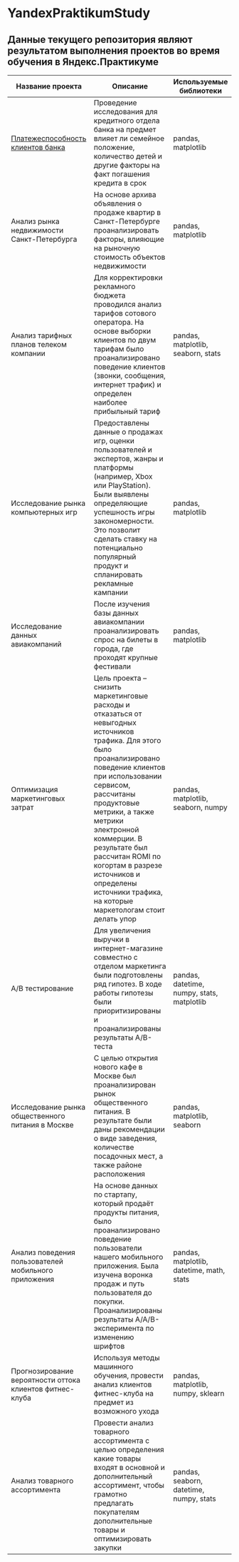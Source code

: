 # YandexPraktikumStudy

## Данные текущего репозитория являют результатом выполнения проектов во время обучения в Яндекс.Практикуме

Название проекта  | Описание  | Используемые библиотеки
------------- | ------------- | -------------
[Платежеспособность клиентов банка](https://github.com/LazarevaAP/YandexPraktikumStudy/tree/main/Credit) | Проведение исследования для кредитного отдела банка на предмет влияет ли семейное положение, количество детей и другие факторы на факт погашения кредита в срок | pandas, matplotlib
Анализ рынка недвижимости Санкт-Петербурга  | На основе архива объявления о продаже квартир в Санкт-Петербурге проанализировать факторы, влияющие на рыночную стоимость объектов недвижимости | pandas, matplotlib
Анализ тарифных планов телеком компании  | Для корректировки рекламного бюджета проводился анализ тарифов сотового оператора. На основе выборки клиентов по двум тарифам было проанализировано поведение клиентов (звонки, сообщения, интернет трафик) и определен наиболее прибыльный тариф | pandas, matplotlib, seaborn, stats
Исследование рынка компьютерных игр  | Предоставлены данные о продажах игр, оценки пользователей и экспертов, жанры и платформы (например, Xbox или PlayStation). Были выявлены определяющие успешность игры закономерности. Это позволит сделать ставку на потенциально популярный продукт и спланировать рекламные кампании | pandas, matplotlib
Исследование данных авиакомпаний  | После изучения базы данных авиакомпании проанализировать спрос на билеты в города, где проходят крупные фестивали | pandas, matplotlib
Оптимизация маркетинговых затрат | Цель проекта – снизить маркетинговые расходы и отказаться от невыгодных источников трафика. Для этого было проанализировано поведение клиентов при использовании сервисом, рассчитаны продуктовые метрики, а также метрики электронной коммерции. В результате был рассчитан ROMI по когортам в разрезе источников и определены источники трафика, на которые маркетологам стоит делать упор | pandas, matplotlib, seaborn, numpy
А/В тестирование  | Для увеличения выручки в интернет-магазине совместно с отделом маркетинга были подготовлены ряд гипотез. В ходе работы гипотезы были приоритизированы и проанализированы результаты A/B-теста | pandas, datetime, numpy, stats, matplotlib
Исследование рынка общественного питания в Москве  | С целью открытия нового кафе в Москве был проанализирован рынок общественного питания. В результате были даны рекомендации о виде заведения, количестве посадочных мест, а также районе расположения | pandas, matplotlib, seaborn
Анализ поведения пользователей мобильного приложения  | На основе данных по стартапу, который продаёт продукты питания, было проанализировано поведение пользователи нашего мобильного приложения. Была изучена воронка продаж и путь пользователя до покупки. Проанализированы результаты A/A/B-эксперимента по изменению шрифтов | pandas, matplotlib, datetime, math, stats
Прогнозирование вероятности оттока клиентов фитнес-клуба  | Используя методы машинного обучения, провести анализ клиентов фитнес-клуба на предмет из возможного ухода | pandas, matplotlib,  numpy, sklearn
Анализ товарного ассортимента  | Провести анализ товарного ассортимента с целью определения какие товары входят в основной и дополнительный ассортимент, чтобы грамотно предлагать покупателям дополнительные товары и оптимизировать закупки | pandas, seaborn, datetime, numpy, stats
